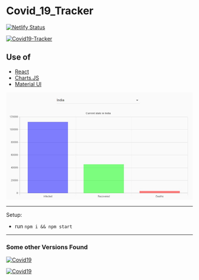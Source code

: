 # Covid_19_Tracker

[![Netlify Status](https://api.netlify.com/api/v1/badges/95424813-6d63-4df0-8732-3fd8a27d19ff/deploy-status)](https://app.netlify.com/sites/19covid-tracker/deploys)

[![Covid19-Tracker](https://img.shields.io/badge/Click%20-here%20to%20see%20live-yellowgreen)](https://19covid-tracker.netlify.app/)

## Use of 
- [React](https://reactjs.org/)
- [Charts.JS](https://www.chartjs.org/)
- [Material UI](http://material-ui.com/)

![Covid_19](https://github.com/Vranjan7077/Covid_19_Tracker/blob/master/covid_19_india.jpg?raw=true)


-------------------------------------------------------------------------------------------------------------------------------

Setup:
- run ```npm i && npm start```

-------------------------------------------------------------------------------------------------------------------------------

### Some other Versions Found 

[![Covid19](https://img.shields.io/badge/Click-1-orange)](https://covid19-tracker.netlify.app/)

[![Covid19](https://img.shields.io/badge/Click%20-2-lightgrey)](https://covid-19-tracker.netlify.app/)







